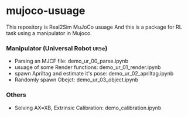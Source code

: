 # mujoco-usuage
This repository is Real2Sim MuJoCo usuage
And this is a package for RL task using a manipulator in Mujoco.

### Manipulator (Universal Robot `UR5e`)
- Parsing an MJCF file: demo_ur_00_parse.ipynb
- usuage of some Render functions: demo_ur_01_render.ipynb
- spawn Apriltag and estimate it's pose: demo_ur_02_apriltag.ipynb
- Randomly spawn Obejct: demo_ur_03_object.ipynb

### Others
- Solving AX=XB, Extrinsic Calibration: demo_calibration.ipynb
